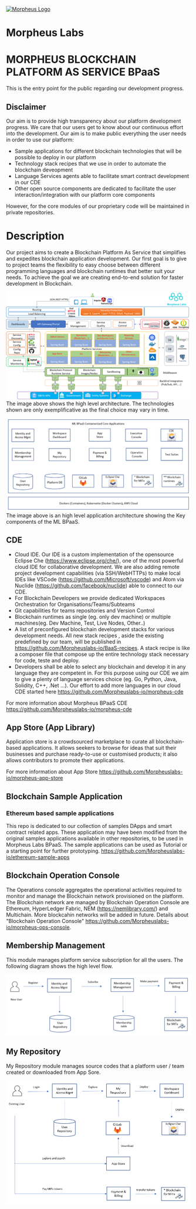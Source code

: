 [![Morpheus Logo](https://avatars1.githubusercontent.com/u/34614083?s=200&amp;v=4)](http://morpheuslabs.io/)
# Morpheus Labs

# MORPHEUS BLOCKCHAIN PLATFORM AS SERVICE BPaaS
This is the entry point for the public regarding our development progress.
## Disclaimer
Our aim is to provide high transparency about our platform development progress. We care that our users get to know about our continuous effort into the development. Our aim is to make public everything the user needs in order to use our platform:
 - Sample applications for different blockchain technologies that will be possible to deploy in our platform
 - Technology stack recipes that we use in order to automate the blockchain deveopment
 - Language Services agents able to facilitate smart contract development in our CDE
 - Other open source components are dedicated to facilitate the user interaction/integration with our platform core components

 However, for the core modules of our proprietary code will be maintained in private repositories.

# Description
Our project aims to create a Blockchain Platform As Service that simplifies and expedites blockchain application development.
Our first goal is to give to project teams the flexibility to easy choose between different programming languages and blockchain runtimes that better suit your needs. To achieve the goal we are creating end-to-end solution for faster development in Blockchain.

![Morpheus BPaaS](./img/ML_Archi.png) The image above shows the high level architecture. The technologies shown are only exemplificative as the final choice may vary in time.

![ML BPaaS App](./img/App-Arch-01.PNG) The image above is an high level application architecture showing the Key components of the ML BPaaS.

##  CDE
  - Cloud IDE. Our IDE is a custom implementation of the opensource Eclipse Che (https://www.eclipse.org/che/), one of the most powerful cloud IDE for collaborative development. We are also adding remote project development capabilities (via SSH/WebHTTPs) to make local IDEs like VSCode (https://github.com/Microsoft/vscode) and Atom via Nuclide (https://github.com/facebook/nuclide) able to connect to our CDE.
  - For Blockchain Developers we provide dedicated Workspaces Orchestration for Organisations/Teams/Subteams
  - Git capabilities for teams repositories and Version Control
  - Blockchain runtimes as single (eg. only dev machine) or multiple machines(eg. Dev Machine, Test, Live Nodes, Other..)
  - A list of preconfigured blockchain development stacks for various development needs. All new stack recipes , aside the existing predefined by our team, will be published in https://github.com/Morpheuslabs-io/BaaS-recipes. A stack recipe is like a composer file that compose up the entire technology stack necessary for code, teste and deploy.
  - Developers shall be able to select any blockchain and develop it in any language they are competent in. For this purpose using our CDE we aim to give a plenty of language services choice (eg. Go, Python, Java, Solidity, C++, .Net ...). Our effort to add more languages in our cloud CDE started here https://github.com/Morpheuslabs-io/morpheus-cde

  For more information about Morpheus BPaaS CDE https://github.com/Morpheuslabs-io/morpheus-cde

##  App Store (App Library)
Application store is a crowdsourced marketplace to curate all blockchain-based applications. It allows seekers to browse for ideas that suit their businesses and purchase ready-to-use or customised products; it also allows contributors to promote their applications.

  For more information about App Store https://github.com/Morpheuslabs-io/morpheus-app-store

## Blockchain Sample Application
### Ethereum based sample applications
  This repo is dedicated to our collection of samples DApps and smart contract related apps. These application may have been modified from the original samples applications available in other repositories, to be used in Morpheus Labs BPaaS. The sample applications can be used as Tutorial or a starting point for further prototyping.
  https://github.com/Morpheuslabs-io/ethereum-sample-apps
## Blockchain Operation Console
The Operations console aggregates the operational activities required to monitor and manage the Blockchain network provisioned on the platform. The Blockchain network are managed by Blockchain Operation Console are Ethereum, HyperLedger Fabric, NEM (https://nemlibrary.com/) and Multichain. More blockcahin networks will be added in future. Details about "Blockchain Operation Console" https://github.com/Morpheuslabs-io/morpheus-ops-console.

## Membership Management

This module manages platform service subscription for all the users. The following diagram shows the high level flow.

![ML BPaaS_Membership](./img/membership.PNG)

## My Repository

My Repository module manages source codes that a platform user / team created or downloaded from App Sore.

![ML BPaaS_MyRepository](./img/myrepository.PNG)





